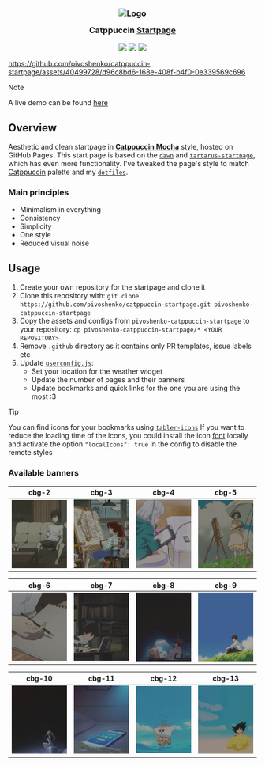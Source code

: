 <h3 align="center">
  <img src="https://raw.githubusercontent.com/catppuccin/catppuccin/main/assets/logos/exports/1544x1544_circle.png" width="100" alt="Logo"/><br/>
  <img src="https://raw.githubusercontent.com/catppuccin/catppuccin/main/assets/misc/transparent.png" height="30" width="0px"/>
  Catppuccin <a href="https://github.com/pivoshenko/catppuccin-startpage">Startpage</a>
  <img src="https://raw.githubusercontent.com/catppuccin/catppuccin/main/assets/misc/transparent.png" height="30" width="0px"/>
</h3>

<p align="center">
  <a href="https://github.com/pivoshenko/catppuccin-startpage/stargazers"><img src="https://img.shields.io/github/stars/catppuccin/bento?colorA=363a4f&colorB=b7bdf8&style=for-the-badge"></a>
  <a href="https://github.com/pivoshenko/catppuccin-startpage/issues"><img src="https://img.shields.io/github/issues/catppuccin/bento?colorA=363a4f&colorB=f5a97f&style=for-the-badge"></a>
  <a href="https://github.com/pivoshenko/catppuccin-startpage/contributors"><img src="https://img.shields.io/github/contributors/catppuccin/bento?colorA=363a4f&colorB=a6da95&style=for-the-badge"></a>
</p>

https://github.com/pivoshenko/catppuccin-startpage/assets/40499728/d96c8bd6-168e-408f-b4f0-0e339569c696

> [!NOTE]
>  A live demo can be found [here](https://pivoshenko.github.io/catppuccin-startpage)

## Overview

Aesthetic and clean startpage in [**Catppuccin Mocha**](https://catppuccin.com/palette) style, hosted on GitHub Pages. This start page is based on the [`dawn`] and [`tartarus-startpage`], which has even more functionality.
I've tweaked the page's style to match [Catppuccin] palette and my [`dotfiles`].

### Main principles

- Minimalism in everything
- Consistency
- Simplicity
- One style
- Reduced visual noise

## Usage

1. Create your own repository for the startpage and clone it
2. Clone this repository with: `git clone https://github.com/pivoshenko/catppuccin-startpage.git pivoshenko-catppuccin-startpage`
3. Copy the assets and configs from `pivoshenko-catppuccin-startpage` to your repository: `cp pivoshenko-catppuccin-startpage/* <YOUR REPOSITORY>`
4. Remove `.github` directory as it contains only PR templates, issue labels etc
5. Update [`userconfig.js`]:
   - Set your location for the weather widget
   - Update the number of pages and their banners
   - Update bookmarks and quick links for the one you are using the most :3

> [!TIP]
> You can find icons for your bookmarks using [`tabler-icons`]
> If you want to reduce the loading time of the icons, you could install the icon [font] locally and activate the option `"localIcons": true` in the config to disable the remote styles

### Available banners

| cbg-2                                           | cbg-3                                           | cbg-4                                           | cbg-5                                           |
| ----------------------------------------------- | ----------------------------------------------- | ----------------------------------------------- | ----------------------------------------------- |
| <img src="src/img/banners/cbg-2.gif" width=175> | <img src="src/img/banners/cbg-3.gif" width=175> | <img src="src/img/banners/cbg-4.gif" width=175> | <img src="src/img/banners/cbg-5.gif" width=175> |

| cbg-6                                           | cbg-7                                           | cbg-8                                           | cbg-9                                           |
| ----------------------------------------------- | ----------------------------------------------- | ----------------------------------------------- | ----------------------------------------------- |
| <img src="src/img/banners/cbg-6.gif" width=175> | <img src="src/img/banners/cbg-7.gif" width=175> | <img src="src/img/banners/cbg-8.gif" width=175> | <img src="src/img/banners/cbg-9.gif" width=175> |

| cbg-10                                           | cbg-11                                           | cbg-12                                           | cbg-13                                           |
| ------------------------------------------------ | ------------------------------------------------ | ------------------------------------------------ | ------------------------------------------------ |
| <img src="src/img/banners/cbg-10.gif" width=175> | <img src="src/img/banners/cbg-11.gif" width=175> | <img src="src/img/banners/cbg-12.gif" width=175> | <img src="src/img/banners/cbg-13.gif" width=175> |


[`dawn`]: https://github.com/b-coimbra/dawn
[Catppuccin]: https://github.com/catppuccin/catppuccin
[`tartarus-startpage`]:https://github.com/AllJavi/tartarus-startpage
[`dotfiles`]: https://github.com/pivoshenko/dotfiles
[`userconfig.js`]: userconfig.js
[`tabler-icons`]: https://tabler.io/icons
[font]: src/fonts
